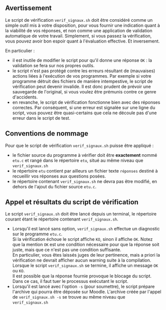 Avertissement
-------------
Le script de vérification `verif_signaux.sh` doit être considéré comme un simple outil mis
 à votre disposition, pour vous fournir une indication quant à la viabilité de vos réponses,
  et non  comme une application de validation automatique de votre travail. Simplement, 
  si vous passez la vérification, vous pouvez avoir bon espoir quant à l'évaluation 
  effective. Et inversement.

En particulier :

  - il est inutile de modifier le script pour qu'il donne une réponse `OK` : la validation
  se fera sur nos propres outils.
  - le script n'est pas protégé contre les erreurs résultant de (mauvaises) actions liées
  à l'exécution de vos programmes. Par exemple si votre programme détruit des fichiers
  de manière intempestive, le script de vérification peut devenir invalide.
  Il est donc prudent de prévoir une sauvegarde de l'original, si vous voulez être prémunis
   contre ce genre d'accidents.
  - en revanche, le script de vérification fonctionne bien avec des réponses correctes.
    Par conséquent, si une erreur est signalée sur une ligne du script, vous pouvez être
    quasi-certains que cela ne découle pas d'une erreur dans le script de test.

Conventions de nommage
----------------------

Pour que le script de vérification `verif_signaux.sh` puisse être appliqué :

  - le fichier source du programme à vérifier doit être **exactement** nommé `etu.c` et 
    rangé dans le répertoire `etu`, situé au même niveau que `verif_signaux.sh`
  - le répertoire `etu` contient par ailleurs un fichier texte `réponses` destiné à recueillir
    vos réponses aux questions posées.
  - le répertoire contenant `verif_signaux.sh` ne devra pas être modifié, en dehors de l'ajout du
    fichier source `etu.c`.
  

Appel et résultats du script de vérification
--------------------------------------------

Le script `verif_signaux.sh` doit être lancé depuis un terminal, le répertoire courant 
étant le répertoire contenant `verif_signaux.sh`.

* Lorsqu'il est lancé sans option, `verif_signaux.sh` effectue un diagnostic sur le programme
`etu.c`.  
Si la vérification échoue le script affiche `KO`, sinon il affiche `OK`. 
Notez que la mention `OK` est une condition nécessaire pour que la réponse soit juste,
mais que ce n'est pas une condition suffisante.    
En particulier, vous êtes laissés juges de leur pertinence, mais a priori la vérification
ne devrait afficher aucun warning suite à la compilation.   
Lorsque le script `verif_signaux.sh` se termine, il affiche un message `OK` ou `KO`.   
 Il est possible que la réponse fournie provoque le blocage du script. Dans ce cas, il faut
  tuer le processus exécutant le script.
* Lorsqu'il est lancé avec l'option `-s` (pour soumettre), le script prépare l'archive qui
pourra être déposée sur Moodle. L'archive créée par l'appel de `verif_signaux.sh -s` se 
trouve au même niveau que `verif_signaux.sh`

